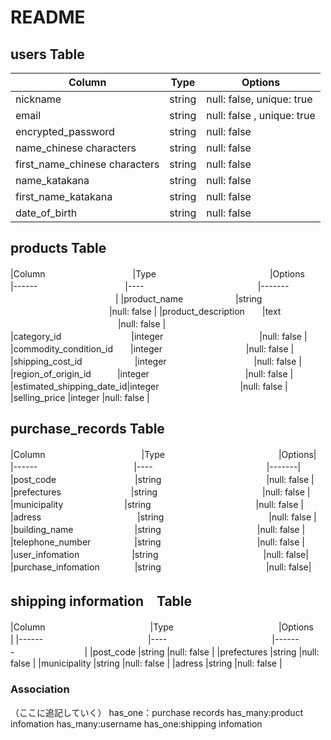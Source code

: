 # README

## users Table

| Column             | Type                | Options                   |
|--------------------|---------------------|---------------------------|
| nickname           | string              | null: false, unique: true |
| email　　　　　　　　 | string              | null: false , unique: true|
| encrypted_password    | string              | null: false               |
| name_chinese characters|string        | null: false         　　　 |
|first_name_chinese characters|string        |null: false|
| name_katakana　　  | string                | null: false               |
|first_name_katakana|string                  |null: false |
| date_of_birth　　　　| string              | null: false |

## products Table

 
|Column　　　　　　　　　　|Type　　　　　　　　　　　　　|Options　　　　　　　　　　　　
|------　　　　　　　　　　|----　　　　　　　　　　　　　|------- 　　　　　　　　　　　　|
|product_name　　　　　　|string 　　　　　　　　　　　  |null: false |
|product_description　　|text 　　　　　　　　　　　　  |null: false |
|category_id　　　　　　　　|integer　　　　　　　　　　　|null: false |
|commodity_condition_id　　|integer 　　　　　　　　　 |null: false |
|shipping_cost_id　　　　　　|integer　　　　　　　　　　|null: false |
|region_of_origin_id　　　|integer　　　　　　　　　　　|null: false |
|estimated_shipping_date_id|integer　　　　　　　　　 |null: false |
|selling_price             |integer                |null: false |

## purchase_records Table
|Column　　　　　　　　　　　|Type　　　　　　　　　　　　　|Options|
|------　　　　　　　　　　　|----　　　　　　　　　　　　　|-------|
|post_code　　　　　　　　　|string　　　　　　　　　　　　|null: false |
|prefectures　　　　　　　　|string　　　　　　　　　　　　|null: false |
|municipality　　　　　　　|string　　　　　　　　　　　　|null: false |
|adress　　　　　　　　　　　|string　　　　　　　　　　　　|null: false |
|building_name　　　　　　　|string　　　　　　　　　　　|null: false |
|telephone_number　　　　　|string　　　　　　　　　　　|null: false |
|user_infomation　　　　　　|string　　　　　　　　　　　　|null: false|
|purchase_infomation　　　　|string　　　　　　　　　　　　|null: false|

## shipping information　Table
|Column　　　　　　　　　　　　|Type　　　　　　　　　　　　|Options　　　　　　　　|
|------　　　　　　　　　　　　|----　　　　　　　　　　　　|-------　　　　　　　　|
|post_code                 |string                  |null: false |
|prefectures               |string                  |null: false |
|municipality              |string                  |null: false |
|adress                    |string                  |null: false |




### Association
（ここに追記していく）
has_one：purchase records
has_many:product infomation
has_many:username 
has_one:shipping infomation

